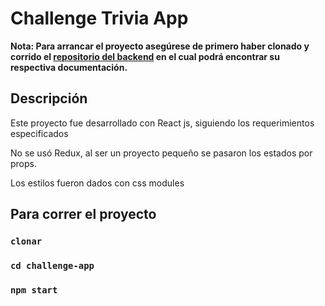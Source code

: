 # Challenge Trivia App

**Nota: Para arrancar el proyecto asegúrese de primero haber clonado y corrido el [repositorio del backend](https://github.com/lavalbuena357/challenge-questions-back) 
en el cual podrá encontrar su respectiva documentación.**


## Descripción

Este proyecto fue desarrollado con React js, siguiendo los requerimientos especificados

No se usó Redux, al ser un proyecto pequeño se pasaron los estados por props. 

Los estilos fueron dados con css modules


## Para correr el proyecto

### `clonar`
### `cd challenge-app`
### `npm start`